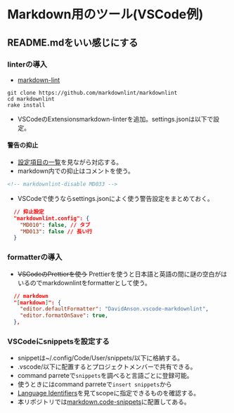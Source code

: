# Markdown用のツール(VSCode例)

## README.mdをいい感じにする

### linterの導入

- [markdown-lint](https://github.com/markdownlint/markdownlint)

```shell
git clone https://github.com/markdownlint/markdownlint
cd markdownlint
rake install
```

- VSCodeのExtensionsmarkdown-linterを追加。settings.jsonは以下で設定。

#### 警告の抑止

- [設定項目の一覧](https://spure.dev/markdownlint_setting/)を見ながら対応する。
- markdown内での抑止はコメントを使う。

```md
<!-- markdownlint-disable MD033 -->
```

- VSCodeで使うならsettings.jsonによく使う警告設定をまとめておく。

```json
  // 抑止設定
  "markdownlint.config": {
    "MD010": false, // タブ
    "MD013": false // 長い行
  }
```

### formatterの導入

- ~~VSCodeのPrettierを使う~~
Prettierを使うと日本語と英語の間に謎の空白がはいるのでmarkdownlintをformatterとして使う。

```json
  // markdown
  "[markdown]": {
    "editor.defaultFormatter": "DavidAnson.vscode-markdownlint",
    "editor.formatOnSave": true,
  },
```

### VSCodeにsnippetsを設定する

- snippetは~/.config/Code/User/snippets/以下に格納する。
- .vscode/以下に配置するとプロジェクトメンバーで共有できる。
- command parreteで`snippets`を調べると言語ごとに登録可能。
- 使うときにはcommand parreteで`insert snippets`から
- [Language Identifiers](https://code.visualstudio.com/docs/languages/identifiers)を見てscopeに指定できるものを確認する。
- 本リポジトリでは[markdown.code-snippets](../../.vscode/markdown.code-snippets)に配置してある。
